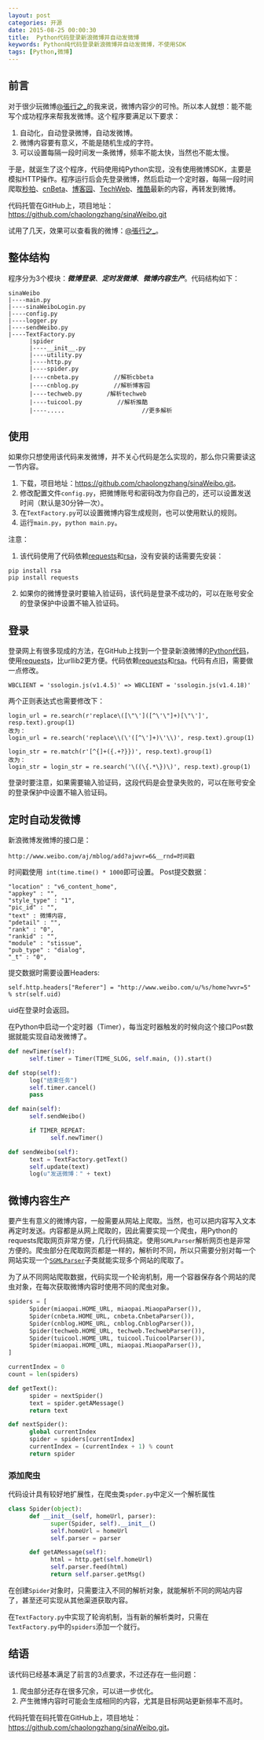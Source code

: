 ```yaml
---
layout: post
categories: 开源
date: 2015-08-25 00:00:30
title:  Python代码登录新浪微博并自动发微博
keywords: Python纯代码登录新浪微博并自动发微博，不使用SDK
tags: [Python,微博]
---
```


## 前言
对于很少玩微博[@張行之_][1]的我来说，微博内容少的可怜。所以本人就想：能不能写个成功程序来帮我发微博。这个程序要满足以下要求：

1.  自动化，自动登录微博，自动发微博。
2.  微博内容要有意义，不能是随机生成的字符。
3.  可以设置每隔一段时间发一条微博，频率不能太快，当然也不能太慢。

于是，就诞生了这个程序，代码使用纯Python实现，没有使用微博SDK，主要是模拟HTTP操作。程序运行后会先登录微博，然后启动一个定时器，每隔一段时间爬取[秒拍][9]、[cnBeta][2]、[博客园][3]、[TechWeb][4]、[推酷][5]最新的内容，再转发到微博。

代码托管在GitHub上，项目地址：<https://github.com/chaolongzhang/sinaWeibo.git>

试用了几天，效果可以查看我的微博：[@張行之_][1]。

<!--more-->


## 整体结构
程序分为3个模块：***微博登录***、***定时发微博***、***微博内容生产***。代码结构如下：

```
sinaWeibo
|----main.py
|----sinaWeiboLogin.py
|----config.py
|----logger.py
|----sendWeibo.py
|----TextFactory.py
      |spider
      |----__init__.py
      |----utility.py
      |----http.py
      |----spider.py
      |----cnbeta.py          //解析cbbeta
      |----cnblog.py          //解析博客园
      |----techweb.py       /解析techweb
      |----tuicool.py          //解析推酷
      |----.....                      //更多解析
```


## 使用
如果你只想使用该代码来发微博，并不关心代码是怎么实现的，那么你只需要读这一节内容。

1.  下载，项目地址：<https://github.com/chaolongzhang/sinaWeibo.git>。
2.  修改配置文件`config.py`，把微博账号和密码改为你自己的，还可以设置发送时间（默认是30分钟一次）。
4.  在`TextFactory.py`可以设置微博内容生成规则，也可以使用默认的规则。
3.  运行`main.py`，`python main.py`。

注意：

1.  该代码使用了代码依赖[requests][7]和[rsa][8]，没有安装的话需要先安装：

```
pip install rsa
pip install requests
```

2.  如果你的微博登录时要输入验证码，该代码是登录不成功的，可以在账号安全的登录保护中设置不输入验证码。


## 登录
登录网上有很多现成的方法，在GitHub上找到一个登录新浪微博的[Python代码][6]，使用[requests][7]，比urllib2更方便。代码依赖[requests][7]和[rsa][8]。代码有点旧，需要做一点修改。

```
WBCLIENT = 'ssologin.js(v1.4.5)' => WBCLIENT = 'ssologin.js(v1.4.18)'
```

两个正则表达式也需要修改下：

```
login_url = re.search(r'replace\([\"\']([^\'\"]+)[\"\']', resp.text).group(1)
改为：
login_url = re.search('replace\\(\'([^\']+)\'\\)', resp.text).group(1)

login_str = re.match(r'[^{]+({.+?}})', resp.text).group(1)
改为：
login_str = login_str = re.search('\((\{.*\})\)', resp.text).group(1)
```

登录时要注意，如果需要输入验证码，这段代码是会登录失败的，可以在账号安全的登录保护中设置不输入验证码。


## 定时自动发微博
新浪微博发微博的接口是：

`http://www.weibo.com/aj/mblog/add?ajwvr=6&__rnd=时间戳`

时间戳使用` int(time.time() * 1000`即可设置。
Post提交数据：

```
"location" : "v6_content_home",
"appkey" : "",
"style_type" : "1",
"pic_id" : "",
"text" : 微博内容,
"pdetail" : "",
"rank" : "0",
"rankid" : "",
"module" : "stissue",
"pub_type" : "dialog",
"_t" : "0",
```

提交数据时需要设置Headers:

`self.http.headers["Referer"] = "http://www.weibo.com/u/%s/home?wvr=5" % str(self.uid)`

uid在登录时会返回。

在Python中启动一个定时器（Timer），每当定时器触发的时候向这个接口Post数据就能实现自动发微博了。

```python
def newTimer(self):
      self.timer = Timer(TIME_SLOG, self.main, ()).start()

def stop(self):
      log("结束任务")
      self.timer.cancel()
      pass

def main(self):
      self.sendWeibo()

      if TIMER_REPEAT:
            self.newTimer()

def sendWeibo(self):
      text = TextFactory.getText()
      self.update(text)
      log(u"发送微博：" + text)
```

## 微博内容生产
要产生有意义的微博内容，一般需要从网站上爬取。当然，也可以把内容写入文本再定时发送。内容都是从网上爬取的，因此需要实现一个爬虫，用Python的requests爬取网页非常方便，几行代码搞定。使用`SGMLParser`解析网页也是非常方便的。爬虫部分在爬取网页都是一样的，解析时不同，所以只需要分别对每一个网站实现一个[`SGMLParser`][10]子类就能实现多个网站的爬取了。

为了从不同网站爬取数据，代码实现一个轮询机制，用一个容器保存各个网站的爬虫对象，在每次获取微博内容时使用不同的爬虫对象。

```python
spiders = [
      Spider(miaopai.HOME_URL, miaopai.MiaopaParser()),
      Spider(cnbeta.HOME_URL, cnbeta.CnbetaParser()),
      Spider(cnblog.HOME_URL, cnblog.CnblogParser()),
      Spider(techweb.HOME_URL, techweb.TechwebParser()),
      Spider(tuicool.HOME_URL, tuicool.TuicoolParser()),
      Spider(miaopai.HOME_URL, miaopai.MiaopaParser()),
]

currentIndex = 0
count = len(spiders)

def getText():
      spider = nextSpider()
      text = spider.getAMessage()
      return text

def nextSpider():
      global currentIndex
      spider = spiders[currentIndex]
      currentIndex = (currentIndex + 1) % count
      return spider
```

### 添加爬虫
代码设计具有较好地扩展性，在爬虫类`spder.py`中定义一个解析属性

```python
class Spider(object):
      def __init__(self, homeUrl, parser):
            super(Spider, self).__init__()
            self.homeUrl = homeUrl
            self.parser = parser

      def getAMessage(self):
            html = http.get(self.homeUrl)
            self.parser.feed(html)
            return self.parser.getMsg()
```

在创建`Spider`对象时，只需要注入不同的解析对象，就能解析不同的网站内容了，甚至还可实现从其他渠道获取内容。

在`TextFactory.py`中实现了轮询机制，当有新的解析类时，只需在`TextFactory.py`中的`spiders`添加一个就行。

## 结语
该代码已经基本满足了前言的3点要求，不过还存在一些问题：

1.  爬虫部分还存在很多冗余，可以进一步优化。
2.  产生微博内容时可能会生成相同的内容，尤其是目标网站更新频率不高时。

代码托管在码托管在GitHub上，项目地址：<https://github.com/chaolongzhang/sinaWeibo.git>。


[1]: http://weibo.com/5longme
[2]: http://www.cnbeta.com
[3]: http://www.cnblogs.com
[4]: http://www.techweb.com.cn/roll
[5]: http://www.tuicool.com
[6]: https://gist.github.com/mrluanma/3621775
[7]: https://pypi.python.org/pypi/requests
[8]: https://pypi.python.org/pypi/rsa
[9]: http://www.miaopai.com/miaopai/plaza?cateid=2002
[10]: https://docs.python.org/2/library/sgmllib.html
